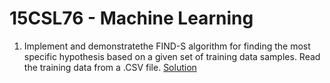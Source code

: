 # 15CSL76 - Machine Learning

1. Implement and demonstratethe FIND-S algorithm for finding the most specific hypothesis based on a given set of training data samples. Read the training data from a .CSV file. [Solution](1/find-s.py)
